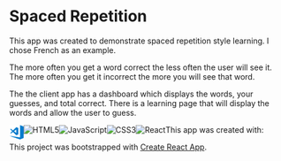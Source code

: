 # Spaced Repetition

This app was created to demonstrate spaced repetition style learning. I chose French as an example.

The more often you get a word correct the less often the user will see it. The more often you get it incorrect the more you will see that word.

The the client app has a dashboard which displays the words, your guesses, and total correct. There is a learning page that will display the words and allow the user to guess.

This app was created with:
<img align="left" alt="Visual Studio Code" width="26px" src="https://raw.githubusercontent.com/github/explore/80688e429a7d4ef2fca1e82350fe8e3517d3494d/topics/visual-studio-code/visual-studio-code.png" />
<img align="left" alt="HTML5" src="https://img.shields.io/badge/HTML-239120?style=for-the-badge&logo=html5&logoColor=white" />
<img align="left" alt="JavaScript" src="https://img.shields.io/badge/JavaScript-F7DF1E?style=for-the-badge&logo=javascript&logoColor=black" />
<img align="left" alt="CSS3" src="https://img.shields.io/badge/CSS-239120?&style=for-the-badge&logo=css3&logoColor=white" />
<img align="left" alt="React" src="https://img.shields.io/badge/React-20232A?style=for-the-badge&logo=react&logoColor=61DAFB" />

This project was bootstrapped with [Create React App](https://github.com/facebook/create-react-app).
